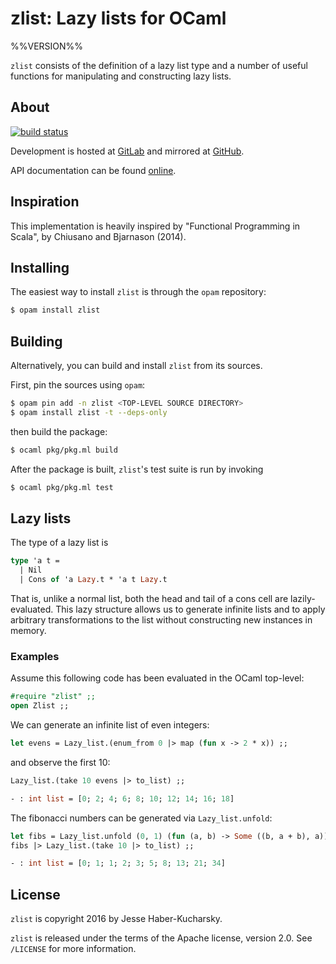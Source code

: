 # zlist: Lazy lists for OCaml

%%VERSION%%

`zlist` consists of the definition of a lazy list type and a number of useful functions for manipulating and constructing lazy lists.

## About

[![build status](https://gitlab.com/jhaberku/Zlist/badges/master/build.svg)](https://gitlab.com/jhaberku/Zlist/commits/master)

Development is hosted at [GitLab](https://gitlab.com/jhaberku/Zlist) and mirrored at [GitHub](https://github.com/hakuch/Zlist).

API documentation can be found [online](http://jhaberku.gitlab.io/Zlist/Zlist.html).

## Inspiration

This implementation is heavily inspired by "Functional Programming in Scala", by Chiusano and Bjarnason (2014).

## Installing

The easiest way to install `zlist` is through the `opam` repository:

```bash
$ opam install zlist
```

## Building

Alternatively, you can build and install `zlist` from its sources.

First, pin the sources using `opam`:

```bash
$ opam pin add -n zlist <TOP-LEVEL SOURCE DIRECTORY>
$ opam install zlist -t --deps-only
```

then build the package:

```bash
$ ocaml pkg/pkg.ml build
```

After the package is built, `zlist`'s test suite is run by invoking

```bash
$ ocaml pkg/pkg.ml test
```

## Lazy lists

The type of a lazy list is

```ocaml
type 'a t =
  | Nil
  | Cons of 'a Lazy.t * 'a t Lazy.t
```

That is, unlike a normal list, both the head and tail of a cons cell are lazily-evaluated. This lazy structure allows us to generate infinite lists and to apply arbitrary transformations to the list without constructing new instances in memory.

### Examples

Assume this following code has been evaluated in the OCaml top-level:

```ocaml
#require "zlist" ;;
open Zlist ;;
```

We can generate an infinite list of even integers:

```ocaml
let evens = Lazy_list.(enum_from 0 |> map (fun x -> 2 * x)) ;;
```

and observe the first 10:

```ocaml
Lazy_list.(take 10 evens |> to_list) ;;

- : int list = [0; 2; 4; 6; 8; 10; 12; 14; 16; 18]
```

The fibonacci numbers can be generated via `Lazy_list.unfold`:

```ocaml
let fibs = Lazy_list.unfold (0, 1) (fun (a, b) -> Some ((b, a + b), a)) ;;
fibs |> Lazy_list.(take 10 |> to_list) ;;

- : int list = [0; 1; 1; 2; 3; 5; 8; 13; 21; 34]
```

## License

`zlist` is copyright 2016 by Jesse Haber-Kucharsky.

`zlist` is released under the terms of the Apache license, version 2.0. See
`/LICENSE` for more information.
